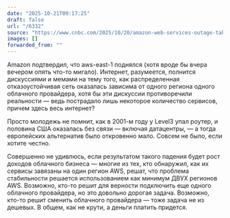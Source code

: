 ```yaml
---
date: "2025-10-21T09:17:25"
draft: false
url: "/6332"
source: "https://www.cnbc.com/2025/10/20/amazon-web-services-outage-takes-down-major-websites.html"
images: []
forwarded_from: ""
---
```


Amazon подтвердил, что aws-east-1 поднялся (хотя вроде бы вчера вечером опять что-то мигало). Интернет, разумеется, полнится дискуссиями и мемами на тему того, как распределенная отказоустойчивая сеть оказалась зависима от одного региона одного облачного провайдера, хотя бы эти дискуссии противоречили реальности — ведь пострадало лишь некоторое количество сервисов, причем здесь весь интернет?

Просто молодежь не помнит, как в 2001-м году у Level3 упал роутер, и половина США оказалась без связи — включая датацентры, — а тогда европейских альтернатив было откровенно мало. Совсем не было, если хотите честно.

Совершенно не удивлюсь, если результатом такого падения будет рост доходов облачного бизнеса — многие из тех, кто обнаружил, как их сервисы завязаны на один регион AWS, решат, что проблема стабильности решается использованием как минимум ДВУХ регионов AWS. Возможно, кто-то решит для верности подключить еще одного облачного провайдера, но это довольно дорогая задача. Возможно, кто-то решит сменить облачного провайдера — тоже задача не из дешевых. В общем, как не крути, а деньги платить придется.
